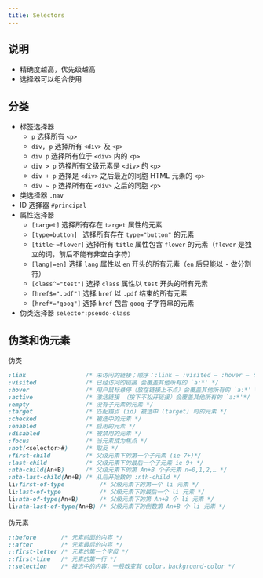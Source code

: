 ```yaml
---
title: Selectors
---
```


## 说明

* 精确度越高，优先级越高
* 选择器可以组合使用

## 分类

- 标签选择器
    - `p`       选择所有 `<p>`
    - `div, p`  选择所有 `<div>` 及 `<p>`
    - `div p`   选择所有位于 `<div>` 内的 `<p>`
    - `div > p` 选择所有父级元素是 `<div>` 的 `<p>`
    - `div + p` 选择是 `<div>` 之后最近的同胞 HTML 元素的 `<p>`
    - `div ~ p` 选择所有在 `<div>` 之后的同胞 `<p>`
- 类选择器   `.nav`
- ID 选择器   `#principal`
- 属性选择器
    - `[target]`        选择所有存在 `target` 属性的元素
    - `[type=button] `  选择所有存在 `type="button"` 的元素
    - `[title~=flower]` 选择所有 `title` 属性包含 `flower` 的元素（`flower` 是独立的词，前后不能有非空白字符）
    - `[lang|=en]`      选择 `lang` 属性以 `en` 开头的所有元素（`en` 后只能以 `-` 做分割符）
    - `[class^="test"]` 选择 `class` 属性以 `test` 开头的所有元素
    - `[href$=".pdf"]`  选择 `href` 以 `.pdf` 结束的所有元素
    - `[href*="goog"]`  选择 `href` 包含 `goog` 子字符串的元素
- 伪类选择器   `selector:pseudo-class`

## 伪类和伪元素

伪类

```css
:link                 /* 未访问的链接；顺序：:link — :visited — :hover — :active.  会覆盖其他所有的 `a:*'*/
:visited              /* 已经访问的链接 会覆盖其他所有的 `a:*' */
:hover                /* 用户鼠标悬停（放在链接上不点）会覆盖其他所有的 `a:*' */
:active               /* 激活链接 （按下不松开链接）会覆盖其他所有的 `a:*'*/
:empty                /* 没有子元素的元素 */
:target               /* 匹配锚点 (id) 被选中 (target) 时的元素 */
:checked              /* 被选中的元素 */
:enabled              /* 启用的元素 */
:disabled             /* 被禁用的元素 */
:focus                /* 当元素成为焦点 */
:not(<selector>#)     /* 取反 */
:first-child          /* 父级元素下的第一个子元素 (ie 7+)*/
:last-child           /* 父级元素下的最后一个子元素 ie 9+ */
:nth-child(An+B)      /* 父级元素下的第 An+B 个子元素 n=0,1,2,… */
:nth-last-child(An+B) /* 从后开始数的 :nth-child */
li:first-of-type          /* 父级元素下的第一个 li 元素 */
li:last-of-type           /* 父级元素下的最后一个 li 元素 */
li:nth-of-type(An+B)      /* 父级元素下的第 An+B 个 li 元素 */
li:nth-last-of-type(An+B) /* 父级元素下的倒数第 An+B 个 li 元素 */
```

伪元素

```css
::before       /* 元素前面的内容 */
::after        /* 元素最后的内容 */
::first-letter /* 元素的第一个字母 */
::first-line   /* 元素的第一行 */
::selection    /* 被选中的内容，一般改变其 color，background-color */
```
